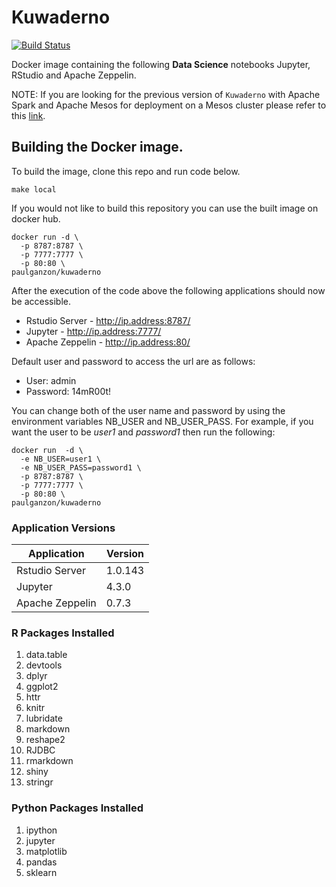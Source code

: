 # Kuwaderno

[![Build Status](https://travis-ci.org/pganzon/kuwaderno.svg?branch=master)](https://travis-ci.org/pganzon/kuwaderno)

Docker image containing the following **Data Science** notebooks Jupyter, RStudio and Apache Zeppelin. 

NOTE: If you are looking for the previous version of `Kuwaderno` with Apache Spark and Apache Mesos for deployment on a Mesos cluster please refer to this [link](mesos/README.MD).

## Building the Docker image.
To build the image, clone this repo and run code below.
```
make local
```

If you would not like to build this repository you can use the built image on docker hub.
```
docker run -d \
  -p 8787:8787 \
  -p 7777:7777 \
  -p 80:80 \
paulganzon/kuwaderno
```

After the execution of the code above the following applications should now be accessible.
* Rstudio Server  - http://ip.address:8787/
* Jupyter         - http://ip.address:7777/
* Apache Zeppelin - http://ip.address:80/

Default user and password to access the url are as follows:
* User: admin
* Password: 14mR00t!

You can change both of the user name and password by using the environment variables NB_USER and NB_USER_PASS. For example, if you want the user to be *user1* and *password1* then run the following:
```
docker run  -d \
  -e NB_USER=user1 \
  -e NB_USER_PASS=password1 \
  -p 8787:8787 \
  -p 7777:7777 \
  -p 80:80 \
paulganzon/kuwaderno
```

### Application Versions

|Application|Version|
| ------------- |-------------|
| Rstudio Server | 1.0.143|
| Jupyter        | 4.3.0|
| Apache Zeppelin| 0.7.3|

### R Packages Installed
1. data.table
1. devtools
1. dplyr
1. ggplot2
1. httr
1. knitr
1. lubridate
1. markdown
1. reshape2
1. RJDBC
1. rmarkdown
1. shiny
1. stringr

### Python Packages Installed
1. ipython
1. jupyter
1. matplotlib
1. pandas
1. sklearn
